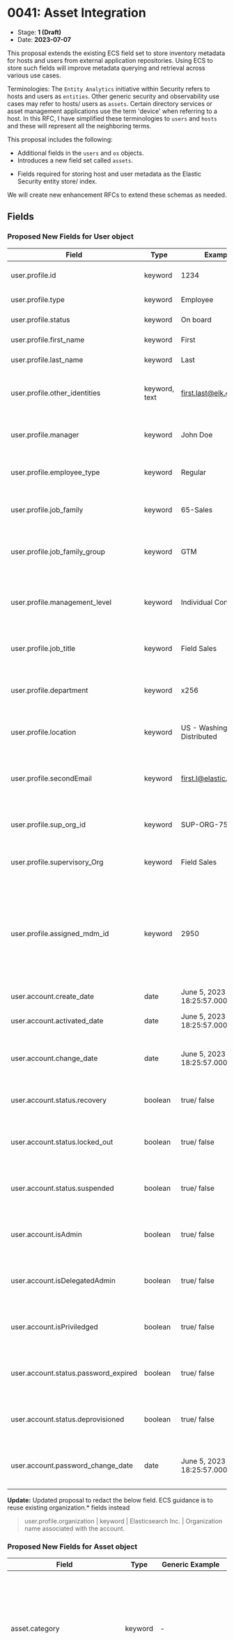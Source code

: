 # 0041: Asset Integration
<!-- Leave this ID at 0000. The ECS team will assign a unique, contiguous RFC number upon merging the initial stage of this RFC. -->

- Stage: **1 (Draft)** <!-- Update to reflect target stage. See https://elastic.github.io/ecs/stages.html -->
- Date: **2023-07-07** <!-- The ECS team sets this date at merge time. This is the date of the latest stage advancement. -->

<!--
As you work on your RFC, use the "Stage N" comments to guide you in what you should focus on, for the stage you're targeting.
Feel free to remove these comments as you go along.
-->

<!--
Stage 0: Provide a high level summary of the premise of these changes. Briefly describe the nature, purpose, and impact of the changes. ~2-5 sentences.
-->

<!--
Stage 1: If the changes include field additions or modifications, please create a folder titled as the RFC number under rfcs/text/. This will be where proposed schema changes as standalone YAML files or extended example mappings and larger source documents will go as the RFC is iterated upon.
-->

This proposal extends the existing ECS field set to store inventory metadata for hosts and users from external application repositories. Using ECS to store such fields will improve metadata querying and retrieval across various use cases.

Terminologies:
The `Entity Analytics` initiative within Security refers to hosts and users as `entities`. Other generic security and observability use cases may refer to hosts/ users as `assets`. Certain directory services or asset management applications use the term 'device' when referring to a host.  In this RFC, I have simplified these terminologies to `users` and `hosts` and these will represent all the neighboring terms.

This proposal includes the following:
* Additional fields in the `users` and `os` objects.
* Introduces a new field set called `assets`.
<!-- * Additional fields in the `host` object --->
* Fields required for storing host and user metadata as the Elastic Security entity store/ index. 

We will create new enhancement RFCs to extend these schemas as needed.

<!--
Stage X: Provide a brief explanation of why the proposal is being marked as abandoned. This is useful context for anyone revisiting this proposal or considering similar changes later on.
-->

## Fields

<!--
Stage 1: Describe at a high level how this change affects fields. Include new or updated yml field definitions for all of the essential fields in this draft. While not exhaustive, the fields documented here should be comprehensive enough to deeply evaluate the technical considerations of this change. The goal here is to validate the technical details for all essential fields and to provide a basis for adding experimental field definitions to the schema. Use GitHub code blocks with yml syntax formatting, and add them to the corresponding RFC folder.
-->

### Proposed New Fields for User object

Field | Type | Example | Description
--- | --- | --- | ---
user.profile.id	| keyword	| 1234	| User ID from the identity datasource.
user.profile.type	| keyword	| Employee	| Type of user account.
user.profile.status	| keyword |	On board	| Status of the user account.
user.profile.first_name	| keyword |	First	| First Name of the User.
user.profile.last_name	| keyword |	Last	| Last Name of the user.
user.profile.other_identities	| keyword, text |	first.last@elk.elastic.co	| Array of additional user identities (usually email addresses).
user.profile.manager	| keyword |	John Doe	| Assigned Manager for the user account.
user.profile.employee_type	| keyword |	Regular | Further classification type for the user account.
user.profile.job_family	| keyword |	65-Sales	| Job family associated with the user account.
user.profile.job_family_group	| keyword |	GTM	| Job family group associated with the user account.
user.profile.management_level	| keyword |	Individual Contributor	| If the user account is identified as a Manager or Individual contributor.
user.profile.job_title	| keyword |	Field Sales	| Job title assigned to the user account.
user.profile.department	| keyword |	x256	| Department name associated with the user account.
user.profile.location	| keyword |	US - Washington - Distributed	| Assigned location for the user account.
user.profile.secondEmail	| keyword |	first.l@elastic.co	| Additional email addresses associated with the user account.
user.profile.sup_org_id	| keyword |	SUP-ORG-75	| Primary organization ID for the user account.
user.profile.supervisory_Org	| keyword |	Field Sales	| Primary organization name for the user account.
user.profile.assigned_mdm_id	| keyword |	2950	| The primary host identifier (usually `asset.id` value) assigned to the user. This field acts as a correlation identifier for the host event document.
user.account.create_date	| date |	June 5, 2023 @ 18:25:57.000	| Date account was created.
user.account.activated_date	| date |	June 5, 2023 @ 18:25:57.000	| Date account was activated.
user.account.change_date	| date |	June 5, 2023 @ 18:25:57.000	| Date user account record was last updated at source
user.account.status.recovery	| boolean |	true/ false	| A flag indicating if account is in recovery
user.account.status.locked_out	| boolean |	true/ false	| A flag indicating if account is currently locked out
user.account.status.suspended	| boolean |	true/ false	| A flag indicating if account has been suspended
user.account.isAdmin	| boolean |	true/ false	| A flag indicating if account is an Admin account
user.account.isDelegatedAdmin	| boolean |	true/ false	| A flag indicating if account has Delegated Admin rights
user.account.isPriviledged	| boolean |	true/ false	| A flag indicating if account is a Privileged account
user.account.status.password_expired	| boolean |	true/ false	| A flag indicating if account password has expired.
user.account.status.deprovisioned	| boolean |	true/ false	| A flag indicating if account has been deprovisioned
user.account.password_change_date	| date |	June 5, 2023 @ 18:25:57.000	| Last date/time when account password was updated

**Update:**
Updated proposal to redact the below field. ECS guidance is to reuse existing organization.* fields instead 

> user.profile.organization	| keyword |	Elasticsearch Inc.	| Organization name associated with the account.

### Proposed New Fields for Asset object

Field | Type | Generic Example |	User Entity Example | Host Entity Example | Description
--- | --- | --- | --- | --- | ---
asset.category	| keyword |	-	        | Null	                | hardware	                | A further classification of the asset type beyond event.category. For example, for host assets {hardware, virtual, container, node}. For user assets {NULL ?}
asset.type	    | keyword |	-	        | Null	                | workstation	            | A sub classification of asset. For host assets {workstation, S3, Compute}. For user assets {NULL?}.
asset.id	    | keyword |	-	        | 00uhs72c27s6PiK7x1t7	| 2950	                    | A unique ID for the asset. For inventory integrations, it's the id generated from inventory data source.
asset.name	    | keyword |	-	        | Sourin Paul	        | Sourin Paul Macbook Pro	| A common name for the asset.
asset.vendor	| keyword |	-           |	-	                | Apple	                    | Used primarily for 'Host' entities, the vendor name or brand associated with the asset.
asset.product	| keyword |	-           |	-	                | MacBook Pro	            | Used primarily for 'Host' entities, the product name associated with the asset.
asset.model	    | keyword |	-           |	-	                |TBD	                    | Used primarily for 'Host' entities, the model name or number associated with this asset.
asset.version	| keyword |	-           |	-	                | TBD	                    | Used primarily for 'Host' entities, the version or year associated with the asset.
asset.owner	    | keyword |	-           |	-	                | sourin.paul@elastic.co	| The primary user entity identifier (usually an email address) who owns the 'Host' asset.
asset.priority	| keyword |	Priority 1	| -                     | -                         | A priority classification for the asset obtained from outside the solution, such as from some external CMDB or Directory service.
asset.criticality	| keyword |	Critical	| - | -                                         | A criticality classification obtained from outside the solution, such as from some external CMDB or Directory service.
asset.business_unit	| keyword |	Analyst Experience	| - | -                                 | Business Unit associated with the asset (user or host).
asset.costCenter	| keyword |	Security - Protections | - | -                              | Cost Center associated with the asset (user or host).
asset.cost_center_hierarchy	| keyword |	Engineering	 | - | -                                | Additional cost center information associated with the asset (user or host).
asset.status	    | keyword         |	ACTIVE      | - | -                                 | Current status of the asset in the inventory datasource.
asset.last_status_change_date	| date |	June 5, 2023 @ 18:25:57.000	| - | -             | The most recent date/time when the asset.status was updated.
asset.create_date	            | date |	June 5, 2023 @ 18:25:57.001	| - | -             | For users, it's the hire date. For other assets, it's the in-service date.
asset.end_date	                | date |	June 5, 2023 @ 18:25:57.002	| - | -             | For users, it's the termination date; for other assets, it's the out-of-service date.
asset.first_seen	            | date |	June 5, 2023 @ 18:25:57.003	| - | -             | The first date/time the directory service or the security solution observed this asset.
asset.last_seen	                | date |	June 5, 2023 @ 18:25:57.004	| - | -             | The most recent date/time the directory service or the security solution observed this asset.
asset.last_updated	            | date |	June 5, 2023 @ 18:25:57.005	| - | -             | The most recent date/time this asset was updated in directory services.
asset.serial_number	            | keyword	| C02FG1G1MD6T	| - | -             |		Serial number of the asset.
asset.tags	                    | keyword	  | watch, mdmaccess		| - | -             |	Tags assigned at the MDM.
asset.assigned_users	          | keyword	  | user1@email.com, user2@email.com		| - | -             |	List of user ids (usually email addresses) assigned to the asset. The value from the `asset.owner` field should always be included.
asset.assigned_users_are_admin	| boolean	  | TRUE	| - | -             |		Flag to identify if the assigned users have admin privileges.
asset.is_managed	              | boolean	  | TRUE			| - | -             | If asset is managed by the organization.
asset.last_enrolled_date	      | date	    | June 5, 2023 @ 18:25:57.005		| - | -             |	The most recent date/time the asset checked in with MDM.
asset.data_classification	      | keyword	  | restricted		| - | -             |	Data classification tier for the asset.
asset.installed_extensions 	| keyword	  | Nested objects	  | List of installed extensions along with their metadata
asset.installed_applications	| keyword	    | Nested objects	  | List of installed applications along with their metadata

#### Nesting of existing risk.* fields under asset object

We have a set of risk.* fields in ECS. A quick reference to past risk.* RFCs:

* [Initial Risk RFC](https://github.com/elastic/ecs/blob/main/rfcs/text/0031-risk-fields.md)
* [Risk Score Extenstions](https://github.com/elastic/ecs/pull/2236)

These risk.* fields can be further nested under the asset.*

### Proposed New Fields for os.* object
Field | Type | Example | Description
--- | --- | --- | ---
os.build	| keyword		| 22F66   | Host OS Build information



<!--
Stage 2: Add or update all remaining field definitions. The list should now be exhaustive. The goal here is to validate the technical details of all remaining fields and to provide a basis for releasing these field definitions as beta in the schema. Use GitHub code blocks with yml syntax formatting, and add them to the corresponding RFC folder.
-->

## Usage

<!--
Stage 1: Describe at a high-level how these field changes will be used in practice. Real world examples are encouraged. The goal here is to understand how people would leverage these fields to gain insights or solve problems. ~1-3 paragraphs.
-->

* As part of Entity Analytics, we are ingesting metadata about Users and from various external vendor applications. We are storing all ingested metadata in Elasticsearch. After we map these fields to ECS, we will enrich these ingested events for risk-scoring scenarios (e.g., context enrichments) and detecting advanced analytics (UEBA) use cases.

### Example of Hosts and Users stored in ES

* This schema will persist `Observed` (queried) entities from the ingested security log dataset in an Entity store. This entity store can be further extended to meet broader Asset Management needs.

* Additional enrichment use cases for existing prebuilt detection rules will leverage these ECS fields.




## Source data

<!--
Stage 1: Provide a high-level description of example sources of data. This does not yet need to be a concrete example of a source document, but instead can simply describe a potential source (e.g. nginx access log). This will ultimately be fleshed out to include literal source examples in a future stage. The goal here is to identify practical sources for these fields in the real world. ~1-3 sentences or unordered list.
-->

There are many sources of asset inventory repositories. In the mid-term, we are planning to ingest data from the following application providers:

### User (Identity) repository sources:
* Azure Active Directory
* Active Directory DS
* Okta
* Workday
* GSuite
* GitHub

### Host repository sources:
* Azure Active Directory
* Jamf
* Active Directory DS
* MS Intune
* ServiceNow Asset CMDB

### Examples of source data:

#### Subset of User fields from Okta:

```json
{
  "@timestamp": "2023-07-04T09:57:19.786056-05:00",
  "event": {
    "action": "user-discovered"
  },
  "okta": {
    "id": "userid",
    "status": "RECOVERY",
    "created": "2023-06-02T09:33:00.189752+09:30",
    "activated": "0001-01-01T00:00:00Z",
    "statusChanged": "2023-06-02T09:33:00.189752+09:30",
    "lastLogin": "2023-06-02T09:33:00.189752+09:30",
    "lastUpdated": "2023-06-02T09:33:00.189753+09:30",
    "passwordChanged": "2023-06-02T09:33:00.189753+09:30",
    "type": {
      "id": "typeid"
    },
    "profile": {
      "login": "name.surname@example.com",
      "email": "name.surname@example.com",
      "firstName": "name",
      "lastName": "surname"
    },
    "credentials": {
      "password": {},
      "provider": {
        "type": "OKTA",
        "name": "OKTA"
      }
    },
    "_links": {
      "self": {
        "href": "https://localhost/api/v1/users/userid"
      }
    }
  },
  "user": {
    "id": "userid"
  },
  "labels": {
    "identity_source": "okta-1"
  }
}
```

<!--
Stage 2: Included a real world example source document. Ideally this example comes from the source(s) identified in stage 1. If not, it should replace them. The goal here is to validate the utility of these field changes in the context of a real world example. Format with the source name as a ### header and the example document in a GitHub code block with json formatting, or if on the larger side, add them to the corresponding RFC folder.
-->


<!--
Stage 3: Add more real world example source documents so we have at least 2 total, but ideally 3. Format as described in stage 2.
-->

### Examples of Real-world mapping: 

#### Mapping User object from Okta into ECS (partial):
```yml
description: Pipeline for processing User logs.
processors:
  - set:
      field: ecs.version
      tag: set_ecs_version
      value: 8.8.0
  - set:
      field: event.kind
      tag: set_event_kind
      value: asset
  - set:
      field: event.category
      tag: set_event_category
      value: ['iam']
  - set:
      field: event.type
      tag: set_event_type
      value: ['user','info']
  - rename:
      field: okta.id
      target_field: entityanalytics_okta.user.id
      tag: rename_user_id
      ignore_missing: true
  - append:
      field: related.user
      value: '{{{entityanalytics_okta.user.id}}}'
      tag: append_user_id_into_related_user
      allow_duplicates: false
      if: ctx.entityanalytics_okta?.user?.id != null
  - script:
      lang: painless
      description: Set User Account Status properties.
      tag: painless_set_user_account_status
      if: ctx.okta?.status != null
      source: |-
        if (ctx.user == null) {
          ctx.user = new HashMap();
        }
        if (ctx.user.account == null) {
          ctx.user.account = new HashMap();
        }
        if (ctx.user.account.status == null) {
          ctx.user.account.status = new HashMap();
        }
        ctx.user.account.status.put('recovery', false);
        ctx.user.account.status.put('locked_out', false);
        ctx.user.account.status.put('suspended', false);
        ctx.user.account.status.put('password_expired', false);
        ctx.user.account.status.put('deprovisioned', false);
        def status = ctx.okta.status.toLowerCase();
        if (['recovery', 'locked_out', 'suspended', 'password_expired', 'deprovisioned'].contains(status)) {
          ctx.user.account.status[status] = true;
        }
      on_failure:
        - append:
            field: error.message
            value: 'Processor {{{_ingest.on_failure_processor_type}}} with tag {{{_ingest.on_failure_processor_tag}}} in pipeline {{{_ingest.pipeline}}} failed with message: {{{_ingest.on_failure_message}}}'
  - rename:
      field: okta.status
      target_field: entityanalytics_okta.user.status
      tag: rename_user_status
      ignore_missing: true
  - set:
      field: asset.status
      copy_from: entityanalytics_okta.user.status
      tag: set_asset_status
      ignore_empty_value: true
  - set:
      field: user.profile.status
      copy_from: entityanalytics_okta.user.status
      tag: set_user_profile_status
      ignore_empty_value: true
  - date:
      field: okta.created
      target_field: entityanalytics_okta.user.created
      tag: date_user_created
      formats:
        - ISO8601
      if: ctx.okta?.created != null && ctx.okta.created != ''
      on_failure:
        - remove:
            field: okta.created
        - append:
            field: error.message
            value: 'Processor {{{_ingest.on_failure_processor_type}}} with tag {{{_ingest.on_failure_processor_tag}}} in pipeline {{{_ingest.pipeline}}} failed with message: {{{_ingest.on_failure_message}}}'
  - set:
      field: user.account.create_date
      copy_from: entityanalytics_okta.user.created
      tag: set_user_account_create_date
      ignore_empty_value: true
  - set:
      field: asset.create_date
      copy_from: entityanalytics_okta.user.created
      tag: set_asset_create_date
      ignore_empty_value: true
  - date:
      field: okta.activated
      target_field: entityanalytics_okta.user.activated
      tag: date_user_activated
      formats:
        - ISO8601
      if: ctx.okta?.activated != null && ctx.okta.activated != ''
      on_failure:
        - remove:
            field: okta.activated
        - append:
            field: error.message
            value: 'Processor {{{_ingest.on_failure_processor_type}}} with tag {{{_ingest.on_failure_processor_tag}}} in pipeline {{{_ingest.pipeline}}} failed with message: {{{_ingest.on_failure_message}}}'
  - set:
      field: user.account.activated_date
      copy_from: entityanalytics_okta.user.activated
      tag: set_user_account_activated_date
      ignore_empty_value: true
  - date:
      field: okta.statusChanged
      target_field: entityanalytics_okta.user.status_changed
      tag: date_user_status_changed
      formats:
        - ISO8601
      if: ctx.okta?.statusChanged != null && ctx.okta.statusChanged != ''
      on_failure:
        - remove:
            field: okta.statusChanged
        - append:
            field: error.message
            value: 'Processor {{{_ingest.on_failure_processor_type}}} with tag {{{_ingest.on_failure_processor_tag}}} in pipeline {{{_ingest.pipeline}}} failed with message: {{{_ingest.on_failure_message}}}'
  - set:
      field: user.account.change_date
      copy_from: entityanalytics_okta.user.status_changed
      tag: set_user_account_change_date
      ignore_empty_value: true
  - set:
      field: asset.last_status_change_date
      copy_from: entityanalytics_okta.user.status_changed
      tag: set_asset_last_status_change_date
      ignore_empty_value: true
  - date:
      field: okta.lastLogin
      target_field: entityanalytics_okta.user.last_login
      tag: date_user_last_login
      formats:
        - ISO8601
      if: ctx.okta?.lastLogin != null && ctx.okta.lastLogin != ''
      on_failure:
        - remove:
            field: okta.lastLogin
        - append:
            field: error.message
            value: 'Processor {{{_ingest.on_failure_processor_type}}} with tag {{{_ingest.on_failure_processor_tag}}} in pipeline {{{_ingest.pipeline}}} failed with message: {{{_ingest.on_failure_message}}}'
  - set:
      field: asset.last_seen
      copy_from: entityanalytics_okta.user.last_login
      tag: set_asset_last_seen
      ignore_empty_value: true
  - date:
      field: okta.lastUpdated
      target_field: entityanalytics_okta.user.last_updated
      tag: date_user_last_updated
      formats:
        - ISO8601
      if: ctx.okta?.lastUpdated != null && ctx.okta.lastUpdated != ''
      on_failure:
        - remove:
            field: okta.lastUpdated
        - append:
            field: error.message
            value: 'Processor {{{_ingest.on_failure_processor_type}}} with tag {{{_ingest.on_failure_processor_tag}}} in pipeline {{{_ingest.pipeline}}} failed with message: {{{_ingest.on_failure_message}}}'
  - set:
      field: asset.last_updated
      copy_from: entityanalytics_okta.user.last_updated
      tag: set_asset_last_seen
      ignore_empty_value: true
  - date:
      field: okta.passwordChanged
      target_field: entityanalytics_okta.user.password_changed
      tag: date_user_password_changed
      formats:
        - ISO8601
      if: ctx.okta?.passwordChanged != null && ctx.okta.passwordChanged != ''
      on_failure:
        - remove:
            field: okta.passwordChanged
        - append:
            field: error.message
            value: 'Processor {{{_ingest.on_failure_processor_type}}} with tag {{{_ingest.on_failure_processor_tag}}} in pipeline {{{_ingest.pipeline}}} failed with message: {{{_ingest.on_failure_message}}}'
  - set:
      field: user.account.password_change_date
      copy_from: entityanalytics_okta.user.password_changed
      tag: set_user_account_password_change_date
      ignore_empty_value: true
  - rename:
      field: okta.type
      target_field: entityanalytics_okta.user.type
      tag: rename_user_type
      ignore_missing: true
  - rename:
      field: okta.transitioningToStatus
      target_field: entityanalytics_okta.user.transitioning_to_status
      tag: user_transitioning_to_status
      ignore_missing: true
  - rename:
      field: okta.profile.login
      target_field: entityanalytics_okta.user.profile.login
      tag: rename_user_profile_login
      ignore_missing: true
  - append:
      field: related.user
      value: '{{{entityanalytics_okta.user.profile.login}}}'
      tag: append_user_profile_login_into_related_user
      allow_duplicates: false
      if: ctx.entityanalytics_okta?.user?.profile?.login != null
  - set:
      field: user.name
      copy_from: entityanalytics_okta.user.profile.login
      tag: set_user_name
      ignore_empty_value: true
  - rename:
      field: okta.profile.email
      target_field: entityanalytics_okta.user.profile.email
      tag: rename_user_profile_email
      ignore_missing: true
  - set:
      field: user.email
      copy_from: entityanalytics_okta.user.profile.email
      tag: set_user_email
      ignore_empty_value: true
  - append:
      field: related.user
      value: '{{{entityanalytics_okta.user.profile.email}}}'
      tag: append_user_profile_email_into_related_user
      allow_duplicates: false
      if: ctx.entityanalytics_okta?.user?.profile?.email != null
  - rename:
      field: okta.profile.secondEmail
      target_field: entityanalytics_okta.user.profile.second_email
      tag: rename_user_profile_second_email
      ignore_missing: true
  - append:
      field: related.user
      value: '{{{entityanalytics_okta.user.profile.second_email}}}'
      tag: append_user_profile_second_email_into_related_user
      allow_duplicates: false
      if: ctx.entityanalytics_okta?.user?.profile?.second_email != null
  - set:
      field: user.profile.other_identities
      copy_from: entityanalytics_okta.user.profile.second_email
      tag: set_user_profile_other_identities
      ignore_empty_value: true
  - set:
      field: user.profile.secondEmail
      copy_from: entityanalytics_okta.user.profile.second_email
      tag: set_user_profile_secondEmail
      ignore_empty_value: true
  - rename:
      field: okta.profile.firstName
      target_field: entityanalytics_okta.user.profile.first_name
      tag: rename_user_profile_first_name
      ignore_missing: true
  - append:
      field: related.user
      value: '{{{entityanalytics_okta.user.profile.first_name}}}'
      tag: append_user_profile_first_name_into_related_user
      allow_duplicates: false
      if: ctx.entityanalytics_okta?.user?.profile?.first_name != null
  - set:
      field: user.profile.first_name
      copy_from: entityanalytics_okta.user.profile.first_name
      tag: set_user_profile_first_name
      ignore_empty_value: true
  - rename:
      field: okta.profile.lastName
      target_field: entityanalytics_okta.user.profile.last_name
      tag: rename_user_profile_last_name
      ignore_missing: true
  - append:
      field: related.user
      value: '{{{entityanalytics_okta.user.profile.last_name}}}'
      tag: append_user_profile_last_name_into_related_user
      allow_duplicates: false
      if: ctx.entityanalytics_okta?.user?.profile?.last_name != null
  - set:
      field: user.profile.last_name
      copy_from: entityanalytics_okta.user.profile.last_name
      tag: set_user_profile_last_name
      ignore_empty_value: true
  - rename:
      field: okta.profile.middleName
      target_field: entityanalytics_okta.user.profile.middle_name
      tag: rename_user_profile_middle_name
      ignore_missing: true
  - append:
      field: related.user
      value: '{{{entityanalytics_okta.user.profile.middle_name}}}'
      tag: append_user_profile_middle_name_into_related_user
      allow_duplicates: false
      if: ctx.entityanalytics_okta?.user?.profile?.middle_name != null
  - rename:
      field: okta.profile.honorificPrefix
      target_field: entityanalytics_okta.user.profile.honorific.prefix
      tag: rename_user_profile_honorific_prefix
      ignore_missing: true
  - rename:
      field: okta.profile.honorificSuffix
      target_field: entityanalytics_okta.user.profile.honorific.suffix
      tag: rename_user_profile_honorific_suffix
      ignore_missing: true
  - rename:
      field: okta.profile.title
      target_field: entityanalytics_okta.user.profile.title
      tag: rename_user_profile_title
      ignore_missing: true
  - set:
      field: user.profile.job_title
      copy_from: entityanalytics_okta.user.profile.title
      tag: set_user_profile_job_title
      ignore_empty_value: true
  - rename:
      field: okta.profile.displayName
      target_field: entityanalytics_okta.user.profile.display_name
      tag: rename_user_profile_display_name
      ignore_missing: true
  - append:
      field: related.user
      value: '{{{entityanalytics_okta.user.profile.display_name}}}'
      tag: append_user_profile_display_name_into_related_user
      allow_duplicates: false
      if: ctx.entityanalytics_okta?.user?.profile?.display_name != null
  - set:
      field: user.full_name
      copy_from: entityanalytics_okta.user.profile.display_name
      tag: set_user_full_name
      ignore_empty_value: true
  - set:
      field: asset.name
      copy_from: entityanalytics_okta.user.profile.display_name
      tag: set_asset_name
      ignore_empty_value: true
  - rename:
      field: okta.profile.nickName
      target_field: entityanalytics_okta.user.profile.nick_name
      tag: rename_user_profile_nick_name
      ignore_missing: true
  - append:
      field: related.user
      value: '{{{entityanalytics_okta.user.profile.nick_name}}}'
      tag: append_user_profile_nick_name_into_related_user
      allow_duplicates: false
      if: ctx.entityanalytics_okta?.user?.profile?.nick_name != null
  - rename:
      field: okta.profile.profileUrl
      target_field: entityanalytics_okta.user.profile.url
      tag: rename_user_profile_url
      ignore_missing: true
  - rename:
      field: okta.profile.primaryPhone
      target_field: entityanalytics_okta.user.profile.primary_phone
      tag: rename_user_profile_primary_phone
      ignore_missing: true
  - set:
      field: user.profile.primaryPhone
      copy_from: entityanalytics_okta.user.profile.primary_phone
      tag: set_user_profile_primaryPhone
      ignore_empty_value: true
  - rename:
      field: okta.profile.mobilePhone
      target_field: entityanalytics_okta.user.profile.mobile_phone
      tag: rename_user_profile_mobile_phone
      ignore_missing: true
  - set:
      field: user.profile.mobile_phone
      copy_from: entityanalytics_okta.user.profile.mobile_phone
      tag: set_user_profile_mobile_phone
      ignore_empty_value: true
  - rename:
      field: okta.profile.streetAddress
      target_field: entityanalytics_okta.user.profile.street_address
      tag: rename_user_profile_street_address
      ignore_missing: true
  - rename:
      field: okta.profile.city
      target_field: entityanalytics_okta.user.profile.city
      tag: rename_user_profile_city
      ignore_missing: true
  - rename:
      field: okta.profile.state
      target_field: entityanalytics_okta.user.profile.state
      tag: rename_user_profile_state
      ignore_missing: true
  - rename:
      field: okta.profile.zipCode
      target_field: entityanalytics_okta.user.profile.zip_code
      tag: rename_user_profile_zip_code
      ignore_missing: true
  - rename:
      field: okta.profile.countryCode
      target_field: entityanalytics_okta.user.profile.country_code
      tag: rename_user_profile_country_code
      ignore_missing: true
  - rename:
      field: okta.profile.postalAddress
      target_field: entityanalytics_okta.user.profile.postal_address
      tag: rename_user_profile_postal_address
      ignore_missing: true
  - rename:
      field: okta.profile.preferredLanguage
      target_field: entityanalytics_okta.user.profile.preferred_language
      tag: rename_user_profile_preferred_language
      ignore_missing: true
  - rename:
      field: okta.profile.locale
      target_field: entityanalytics_okta.user.profile.locale
      tag: rename_user_profile_locale
      ignore_missing: true
  - rename:
      field: okta.profile.timezone
      target_field: entityanalytics_okta.user.profile.timezone
      tag: rename_user_profile_timezone
      ignore_missing: true
  - rename:
      field: okta.profile.userType
      target_field: entityanalytics_okta.user.profile.user_type
      tag: rename_user_profile_user_type
      ignore_missing: true
  - set:
      field: user.profile.type
      copy_from: entityanalytics_okta.user.profile.user_type
      tag: set_user_profile_type
      ignore_empty_value: true
  - rename:
      field: okta.profile.employeeNumber
      target_field: entityanalytics_okta.user.profile.employee_number
      tag: rename_user_profile_employee_number
      ignore_missing: true
  - append:
      field: related.user
      value: '{{{entityanalytics_okta.user.profile.employee_number}}}'
      tag: append_user_profile_employee_number_into_related_user
      allow_duplicates: false
      if: ctx.entityanalytics_okta?.user?.profile?.employee_number != null
  - set:
      field: user.profile.id
      copy_from: entityanalytics_okta.user.profile.employee_number
      tag: set_user_profile_id
      ignore_empty_value: true
  - rename:
      field: okta.profile.costCenter
      target_field: entityanalytics_okta.user.profile.cost_center
      tag: rename_user_profile_cost_center
      ignore_missing: true
  - set:
      field: asset.costCenter
      copy_from: entityanalytics_okta.user.profile.cost_center
      tag: set_asset_costCenter
      ignore_empty_value: true
  - rename:
      field: okta.profile.organization
      target_field: entityanalytics_okta.user.profile.organization
      tag: rename_user_profile_organization
      ignore_missing: true
  - set:
      field: user.organization.name
      copy_from: entityanalytics_okta.user.profile.organization
      tag: set_user_profile_organization
      ignore_empty_value: true

```

 
#### AzureAD Hosts


## Scope of impact

<!--
Stage 2: Identifies scope of impact of changes. Are breaking changes required? Should deprecation strategies be adopted? Will significant refactoring be involved? Break the impact down into:
 * Ingestion mechanisms (e.g. beats/logstash)
 * Usage mechanisms (e.g. Kibana applications, detections)
 * ECS project (e.g. docs, tooling)
The goal here is to research and understand the impact of these changes on users in the community and development teams across Elastic. 2-5 sentences each.
-->

* Ingestion mechanisms: Entity Analytics fleet integrations are the primary ingesting mechanism for this dataset.

* Usage mechanism: Elastic Security solution (Entity Analytics & Threat Hunting workflows) will be the primary user of the proposed ECS fields and values.



## Concerns

<!--
Stage 1: Identify potential concerns, implementation challenges, or complexity. Spend some time on this. Play devil's advocate. Try to identify the sort of non-obvious challenges that tend to surface later. The goal here is to surface risks early, allow everyone the time to work through them, and ultimately document resolution for posterity's sake.
-->

~~* In stage1, @jasonrhodes identified fields from o11y use cases and a potential conflict: https://github.com/elastic/ecs/pull/2215#pullrequestreview-1498781860~~
--> Resolution: Exclude `asset.ean`, `asset.parents`, and `asset.children` from this RFC proposal and reintroduce these fields at a later time. Refer to: [[PR comment]](https://github.com/elastic/ecs/pull/2233#issuecomment-1917633738).

<!--
Stage 2: Document new concerns or resolutions to previously listed concerns. It's not critical that all concerns have resolutions at this point, but it would be helpful if resolutions were taking shape for the most significant concerns.
-->

<!--
Stage 3: Document resolutions for all existing concerns. Any new concerns should be documented along with their resolution. The goal here is to eliminate risk of churn and instability by ensuring all concerns have been addressed.
-->

## People

The following are the people that consulted on the contents of this RFC.

* @sourinpaul | author
* @andrewkroh | subject matter expert
* @jamiehynds | subject matter expert
* @lauravoicu | subject matter expert
* @MikePaquette | subject matter expert
* @sourinpaul | sponsor

<!--
Who will be or has been consulted on the contents of this RFC? Identify authorship and sponsorship, and optionally identify the nature of involvement of others. Link to GitHub aliases where possible. This list will likely change or grow stage after stage.

e.g.:

* @Yasmina | author
* @Monique | sponsor
* @EunJung | subject matter expert
* @JaneDoe | grammar, spelling, prose
* @Mariana
-->


## References

<!-- Insert any links appropriate to this RFC in this section. -->

### RFC Pull Requests

<!-- An RFC should link to the PRs for each of it stage advancements. -->

* Stage 0: https://github.com/elastic/ecs/pull/2215
* Stage 1: https://github.com/elastic/ecs/pull/2233

<!--
* Stage 1: https://github.com/elastic/ecs/pull/NNN
...
-->
